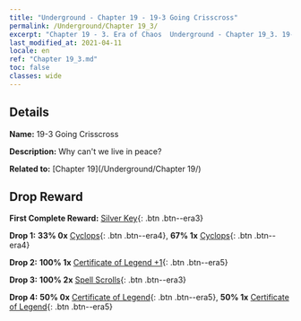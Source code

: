 ```yaml
---
title: "Underground - Chapter 19 - 19-3 Going Crisscross"
permalink: /Underground/Chapter 19_3/
excerpt: "Chapter 19 - 3. Era of Chaos  Underground - Chapter 19_3. 19-3 Going Crisscross"
last_modified_at: 2021-04-11
locale: en
ref: "Chapter 19_3.md"
toc: false
classes: wide
---
```


## Details

 **Name:** 19-3 Going Crisscross

 **Description:** Why can't we live in peace?

 **Related to:** [Chapter 19](/Underground/Chapter 19/)

## Drop Reward

 **First Complete Reward:** [Silver Key](/Items/con_693/){: .btn .btn--era3}

 **Drop 1:** **33% 0x** [Cyclops](/Items/unt_222/){: .btn .btn--era4}, **67% 1x** [Cyclops](/Items/unt_222/){: .btn .btn--era4}

 **Drop 2:** **100% 1x** [Certificate of Legend +1](/Items/mat_74/){: .btn .btn--era5}

 **Drop 3:** **100% 2x** [Spell Scrolls](/Items/con_694/){: .btn .btn--era3}

 **Drop 4:** **50% 0x** [Certificate of Legend](/Items/mat_67/){: .btn .btn--era5}, **50% 1x** [Certificate of Legend](/Items/mat_67/){: .btn .btn--era5}


